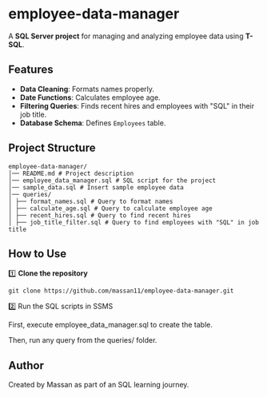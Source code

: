 # employee-data-manager

A **SQL Server project** for managing and analyzing employee data using **T-SQL**.

##  Features
-  **Data Cleaning**: Formats names properly.
-  **Date Functions**: Calculates employee age.
-  **Filtering Queries**: Finds recent hires and employees with "SQL" in their job title.
-  **Database Schema**: Defines `Employees` table.

##  Project Structure
```
employee-data-manager/ 
│── README.md # Project description 
│── employee_data_manager.sql # SQL script for the project 
│── sample_data.sql # Insert sample employee data 
│── queries/ 
│ ├── format_names.sql # Query to format names 
│ ├── calculate_age.sql # Query to calculate employee age 
│ ├── recent_hires.sql # Query to find recent hires 
│ ├── job_title_filter.sql # Query to find employees with "SQL" in job title
```

##  How to Use
1️⃣ **Clone the repository**  
```
git clone https://github.com/massan11/employee-data-manager.git
```
2️⃣ Run the SQL scripts in SSMS

First, execute employee_data_manager.sql to create the table.

Then, run any query from the queries/ folder.

## **Author**
Created by Massan as part of an SQL learning journey.
